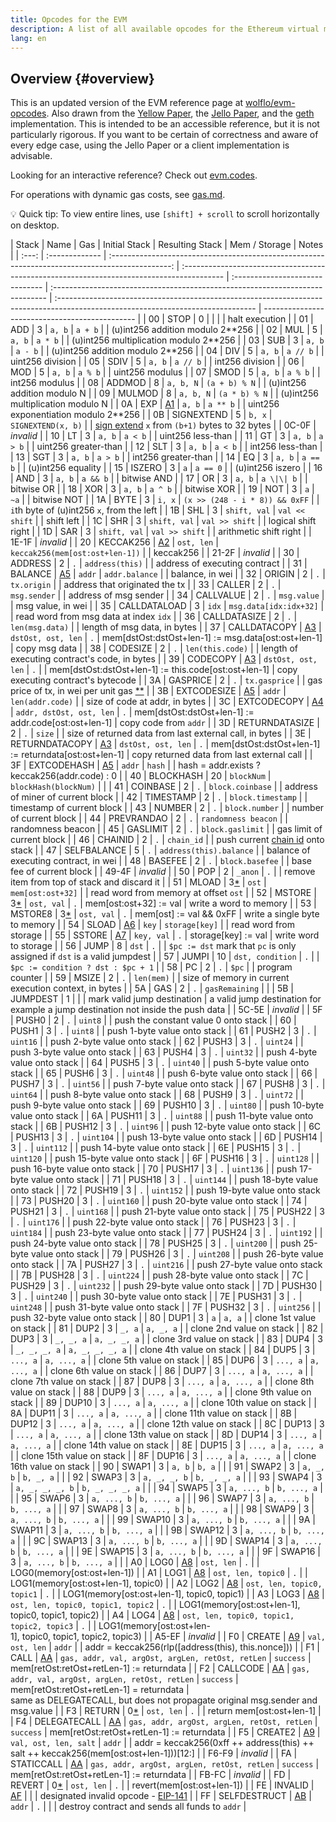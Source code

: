 ```yaml
---
title: Opcodes for the EVM
description: A list of all available opcodes for the Ethereum virtual machine.
lang: en
---
```


## Overview \{#overview}

This is an updated version of the EVM reference page at [wolflo/evm-opcodes](https://github.com/wolflo/evm-opcodes).
Also drawn from the [Yellow Paper](https://ethereum.github.io/yellowpaper/paper.pdf), the [Jello Paper](https://jellopaper.org/evm/), and the [geth](https://github.com/ethereum/go-ethereum) implementation.
This is intended to be an accessible reference, but it is not particularly rigorous.
If you want to be certain of correctness and aware of every edge case, using the Jello Paper or a client implementation is advisable.

Looking for an interactive reference? Check out [evm.codes](https://www.evm.codes/).

For operations with dynamic gas costs, see [gas.md](https://github.com/wolflo/evm-opcodes/blob/main/gas.md).

💡 Quick tip: To view entire lines, use `[shift] + scroll` to scroll horizontally on desktop.

| Stack | Name           |                                               Gas                                               | Initial Stack                                                                             | Resulting Stack                 | Mem / Storage                                                                 | Notes                                                                                                                            |
| :---: | :------------- | :---------------------------------------------------------------------------------------------: | :---------------------------------------------------------------------------------------- | :------------------------------ | :---------------------------------------------------------------------------- | :------------------------------------------------------------------------------------------------------------------------------- | ---------------------------------------------- |
|  00   | STOP           |                                                0                                                |                                                                                           |                                 |                                                                               | halt execution                                                                                                                   |
|  01   | ADD            |                                                3                                                | `a, b`                                                                                    | `a + b`                         |                                                                               | (u)int256 addition modulo 2\*\*256                                                                                               |
|  02   | MUL            |                                                5                                                | `a, b`                                                                                    | `a * b`                         |                                                                               | (u)int256 multiplication modulo 2\*\*256                                                                                         |
|  03   | SUB            |                                                3                                                | `a, b`                                                                                    | `a - b`                         |                                                                               | (u)int256 addition modulo 2\*\*256                                                                                               |
|  04   | DIV            |                                                5                                                | `a, b`                                                                                    | `a // b`                        |                                                                               | uint256 division                                                                                                                 |
|  05   | SDIV           |                                                5                                                | `a, b`                                                                                    | `a // b`                        |                                                                               | int256 division                                                                                                                  |
|  06   | MOD            |                                                5                                                | `a, b`                                                                                    | `a % b`                         |                                                                               | uint256 modulus                                                                                                                  |
|  07   | SMOD           |                                                5                                                | `a, b`                                                                                    | `a % b`                         |                                                                               | int256 modulus                                                                                                                   |
|  08   | ADDMOD         |                                                8                                                | `a, b, N`                                                                                 | `(a + b) % N`                   |                                                                               | (u)int256 addition modulo N                                                                                                      |
|  09   | MULMOD         |                                                8                                                | `a, b, N`                                                                                 | `(a * b) % N`                   |                                                                               | (u)int256 multiplication modulo N                                                                                                |
|  0A   | EXP            |               [A1](https://github.com/wolflo/evm-opcodes/blob/main/gas.md#a1-exp)               | `a, b`                                                                                    | `a ** b`                        |                                                                               | uint256 exponentiation modulo 2\*\*256                                                                                           |
|  0B   | SIGNEXTEND     |                                                5                                                | `b, x`                                                                                    | `SIGNEXTEND(x, b)`              |                                                                               | [sign extend](https://wikipedia.org/wiki/Sign_extension) `x` from `(b+1)` bytes to 32 bytes                                      |
| 0C-0F | _invalid_      |
|  10   | LT             |                                                3                                                | `a, b`                                                                                    | `a < b`                         |                                                                               | uint256 less-than                                                                                                                |
|  11   | GT             |                                                3                                                | `a, b`                                                                                    | `a > b`                         |                                                                               | uint256 greater-than                                                                                                             |
|  12   | SLT            |                                                3                                                | `a, b`                                                                                    | `a < b`                         |                                                                               | int256 less-than                                                                                                                 |
|  13   | SGT            |                                                3                                                | `a, b`                                                                                    | `a > b`                         |                                                                               | int256 greater-than                                                                                                              |
|  14   | EQ             |                                                3                                                | `a, b`                                                                                    | `a == b`                        |                                                                               | (u)int256 equality                                                                                                               |
|  15   | ISZERO         |                                                3                                                | `a`                                                                                       | `a == 0`                        |                                                                               | (u)int256 iszero                                                                                                                 |
|  16   | AND            |                                                3                                                | `a, b`                                                                                    | `a && b`                        |                                                                               | bitwise AND                                                                                                                      |
|  17   | OR             |                                                3                                                | `a, b`                                                                                    | `a \|\| b`                      |                                                                               | bitwise OR                                                                                                                       |
|  18   | XOR            |                                                3                                                | `a, b`                                                                                    | `a ^ b`                         |                                                                               | bitwise XOR                                                                                                                      |
|  19   | NOT            |                                                3                                                | `a`                                                                                       | `~a`                            |                                                                               | bitwise NOT                                                                                                                      |
|  1A   | BYTE           |                                                3                                                | `i, x`                                                                                    | `(x >> (248 - i * 8)) && 0xFF`  |                                                                               | `i`th byte of (u)int256 `x`, from the left                                                                                       |
|  1B   | SHL            |                                                3                                                | `shift, val`                                                                              | `val << shift`                  |                                                                               | shift left                                                                                                                       |
|  1C   | SHR            |                                                3                                                | `shift, val`                                                                              | `val >> shift`                  |                                                                               | logical shift right                                                                                                              |
|  1D   | SAR            |                                                3                                                | `shift, val`                                                                              | `val >> shift`                  |                                                                               | arithmetic shift right                                                                                                           |
| 1E-1F | _invalid_      |
|  20   | KECCAK256      |              [A2](https://github.com/wolflo/evm-opcodes/blob/main/gas.md#a2-sha3)               | `ost, len`                                                                                | `keccak256(mem[ost:ost+len-1])` |                                                                               | keccak256                                                                                                                        |
| 21-2F | _invalid_      |
|  30   | ADDRESS        |                                                2                                                | `.`                                                                                       | `address(this)`                 |                                                                               | address of executing contract                                                                                                    |
|  31   | BALANCE        | [A5](https://github.com/wolflo/evm-opcodes/blob/main/gas.md#a5-balance-extcodesize-extcodehash) | `addr`                                                                                    | `addr.balance`                  |                                                                               | balance, in wei                                                                                                                  |
|  32   | ORIGIN         |                                                2                                                | `.`                                                                                       | `tx.origin`                     |                                                                               | address that originated the tx                                                                                                   |
|  33   | CALLER         |                                                2                                                | `.`                                                                                       | `msg.sender`                    |                                                                               | address of msg sender                                                                                                            |
|  34   | CALLVALUE      |                                                2                                                | `.`                                                                                       | `msg.value`                     |                                                                               | msg value, in wei                                                                                                                |
|  35   | CALLDATALOAD   |                                                3                                                | `idx`                                                                                     | `msg.data[idx:idx+32]`          |                                                                               | read word from msg data at index `idx`                                                                                           |
|  36   | CALLDATASIZE   |                                                2                                                | `.`                                                                                       | `len(msg.data)`                 |                                                                               | length of msg data, in bytes                                                                                                     |
|  37   | CALLDATACOPY   |         [A3](https://github.com/wolflo/evm-opcodes/blob/main/gas.md#a3-copy-operations)         | `dstOst, ost, len`                                                                        | `.`                             | mem[dstOst:dstOst+len-1] := msg.data[ost:ost+len-1]                           | copy msg data                                                                                                                    |
|  38   | CODESIZE       |                                                2                                                | `.`                                                                                       | `len(this.code)`                |                                                                               | length of executing contract's code, in bytes                                                                                    |
|  39   | CODECOPY       |         [A3](https://github.com/wolflo/evm-opcodes/blob/main/gas.md#a3-copy-operations)         | `dstOst, ost, len`                                                                        | `.`                             |                                                                               | mem[dstOst:dstOst+len-1] := this.code[ost:ost+len-1]                                                                             | copy executing contract's bytecode             |
|  3A   | GASPRICE       |                                                2                                                | `.`                                                                                       | `tx.gasprice`                   |                                                                               | gas price of tx, in wei per unit gas [\*\*](https://eips.ethereum.org/EIPS/eip-1559#gasprice)                                    |
|  3B   | EXTCODESIZE    | [A5](https://github.com/wolflo/evm-opcodes/blob/main/gas.md#a5-balance-extcodesize-extcodehash) | `addr`                                                                                    | `len(addr.code)`                |                                                                               | size of code at addr, in bytes                                                                                                   |
|  3C   | EXTCODECOPY    |           [A4](https://github.com/wolflo/evm-opcodes/blob/main/gas.md#a4-extcodecopy)           | `addr, dstOst, ost, len`                                                                  | `.`                             | mem[dstOst:dstOst+len-1] := addr.code[ost:ost+len-1]                          | copy code from `addr`                                                                                                            |
|  3D   | RETURNDATASIZE |                                                2                                                | `.`                                                                                       | `size`                          |                                                                               | size of returned data from last external call, in bytes                                                                          |
|  3E   | RETURNDATACOPY |         [A3](https://github.com/wolflo/evm-opcodes/blob/main/gas.md#a3-copy-operations)         | `dstOst, ost, len`                                                                        | `.`                             | mem[dstOst:dstOst+len-1] := returndata[ost:ost+len-1]                         | copy returned data from last external call                                                                                       |
|  3F   | EXTCODEHASH    | [A5](https://github.com/wolflo/evm-opcodes/blob/main/gas.md#a5-balance-extcodesize-extcodehash) | `addr`                                                                                    | `hash`                          |                                                                               | hash = addr.exists ? keccak256(addr.code) : 0                                                                                    |
|  40   | BLOCKHASH      |                                               20                                                | `blockNum`                                                                                | `blockHash(blockNum)`           |                                                                               |
|  41   | COINBASE       |                                                2                                                | `.`                                                                                       | `block.coinbase`                |                                                                               | address of miner of current block                                                                                                |
|  42   | TIMESTAMP      |                                                2                                                | `.`                                                                                       | `block.timestamp`               |                                                                               | timestamp of current block                                                                                                       |
|  43   | NUMBER         |                                                2                                                | `.`                                                                                       | `block.number`                  |                                                                               | number of current block                                                                                                          |
|  44   | PREVRANDAO     |                                                2                                                | `.`                                                                                       | `randomness beacon`             |                                                                               | randomness beacon                                                                                                                |
|  45   | GASLIMIT       |                                                2                                                | `.`                                                                                       | `block.gaslimit`                |                                                                               | gas limit of current block                                                                                                       |
|  46   | CHAINID        |                                                2                                                | `.`                                                                                       | `chain_id`                      |                                                                               | push current [chain id](https://eips.ethereum.org/EIPS/eip-155) onto stack                                                       |
|  47   | SELFBALANCE    |                                                5                                                | `.`                                                                                       | `address(this).balance`         |                                                                               | balance of executing contract, in wei                                                                                            |
|  48   | BASEFEE        |                                                2                                                | `.`                                                                                       | `block.basefee`                 |                                                                               | base fee of current block                                                                                                        |
| 49-4F | _invalid_      |
|  50   | POP            |                                                2                                                | `_anon`                                                                                   | `.`                             |                                                                               | remove item from top of stack and discard it                                                                                     |
|  51   | MLOAD          |       3[\*](https://github.com/wolflo/evm-opcodes/blob/main/gas.md#a0-1-memory-expansion)       | `ost`                                                                                     | `mem[ost:ost+32]`               |                                                                               | read word from memory at offset `ost`                                                                                            |
|  52   | MSTORE         |       3[\*](https://github.com/wolflo/evm-opcodes/blob/main/gas.md#a0-1-memory-expansion)       | `ost, val`                                                                                | `.`                             | mem[ost:ost+32] := val                                                        | write a word to memory                                                                                                           |
|  53   | MSTORE8        |       3[\*](https://github.com/wolflo/evm-opcodes/blob/main/gas.md#a0-1-memory-expansion)       | `ost, val`                                                                                | `.`                             | mem[ost] := val && 0xFF                                                       | write a single byte to memory                                                                                                    |
|  54   | SLOAD          |              [A6](https://github.com/wolflo/evm-opcodes/blob/main/gas.md#a6-sload)              | `key`                                                                                     | `storage[key]`                  |                                                                               | read word from storage                                                                                                           |
|  55   | SSTORE         |             [A7](https://github.com/wolflo/evm-opcodes/blob/main/gas.md#a7-sstore)              | `key, val`                                                                                | `.`                             | storage[key] := val                                                           | write word to storage                                                                                                            |
|  56   | JUMP           |                                                8                                                | `dst`                                                                                     | `.`                             |                                                                               | `$pc := dst` mark that `pc` is only assigned if `dst` is a valid jumpdest                                                        |
|  57   | JUMPI          |                                               10                                                | `dst, condition`                                                                          | `.`                             |                                                                               | `$pc := condition ? dst : $pc + 1`                                                                                               |
|  58   | PC             |                                                2                                                | `.`                                                                                       | `$pc`                           |                                                                               | program counter                                                                                                                  |
|  59   | MSIZE          |                                                2                                                | `.`                                                                                       | `len(mem)`                      |                                                                               | size of memory in current execution context, in bytes                                                                            |
|  5A   | GAS            |                                                2                                                | `.`                                                                                       | `gasRemaining`                  |                                                                               |
|  5B   | JUMPDEST       |                                                1                                                |                                                                                           |                                 | mark valid jump destination                                                   | a valid jump destination for example a jump destination not inside the push data                                                 |
| 5C-5E | _invalid_      |
|  5F   | PUSH0          |                                                2                                                | `.`                                                                                       | `uint8`                         |                                                                               | push the constant value 0 onto stack                                                                                             |
|  60   | PUSH1          |                                                3                                                | `.`                                                                                       | `uint8`                         |                                                                               | push 1-byte value onto stack                                                                                                     |
|  61   | PUSH2          |                                                3                                                | `.`                                                                                       | `uint16`                        |                                                                               | push 2-byte value onto stack                                                                                                     |
|  62   | PUSH3          |                                                3                                                | `.`                                                                                       | `uint24`                        |                                                                               | push 3-byte value onto stack                                                                                                     |
|  63   | PUSH4          |                                                3                                                | `.`                                                                                       | `uint32`                        |                                                                               | push 4-byte value onto stack                                                                                                     |
|  64   | PUSH5          |                                                3                                                | `.`                                                                                       | `uint40`                        |                                                                               | push 5-byte value onto stack                                                                                                     |
|  65   | PUSH6          |                                                3                                                | `.`                                                                                       | `uint48`                        |                                                                               | push 6-byte value onto stack                                                                                                     |
|  66   | PUSH7          |                                                3                                                | `.`                                                                                       | `uint56`                        |                                                                               | push 7-byte value onto stack                                                                                                     |
|  67   | PUSH8          |                                                3                                                | `.`                                                                                       | `uint64`                        |                                                                               | push 8-byte value onto stack                                                                                                     |
|  68   | PUSH9          |                                                3                                                | `.`                                                                                       | `uint72`                        |                                                                               | push 9-byte value onto stack                                                                                                     |
|  69   | PUSH10         |                                                3                                                | `.`                                                                                       | `uint80`                        |                                                                               | push 10-byte value onto stack                                                                                                    |
|  6A   | PUSH11         |                                                3                                                | `.`                                                                                       | `uint88`                        |                                                                               | push 11-byte value onto stack                                                                                                    |
|  6B   | PUSH12         |                                                3                                                | `.`                                                                                       | `uint96`                        |                                                                               | push 12-byte value onto stack                                                                                                    |
|  6C   | PUSH13         |                                                3                                                | `.`                                                                                       | `uint104`                       |                                                                               | push 13-byte value onto stack                                                                                                    |
|  6D   | PUSH14         |                                                3                                                | `.`                                                                                       | `uint112`                       |                                                                               | push 14-byte value onto stack                                                                                                    |
|  6E   | PUSH15         |                                                3                                                | `.`                                                                                       | `uint120`                       |                                                                               | push 15-byte value onto stack                                                                                                    |
|  6F   | PUSH16         |                                                3                                                | `.`                                                                                       | `uint128`                       |                                                                               | push 16-byte value onto stack                                                                                                    |
|  70   | PUSH17         |                                                3                                                | `.`                                                                                       | `uint136`                       |                                                                               | push 17-byte value onto stack                                                                                                    |
|  71   | PUSH18         |                                                3                                                | `.`                                                                                       | `uint144`                       |                                                                               | push 18-byte value onto stack                                                                                                    |
|  72   | PUSH19         |                                                3                                                | `.`                                                                                       | `uint152`                       |                                                                               | push 19-byte value onto stack                                                                                                    |
|  73   | PUSH20         |                                                3                                                | `.`                                                                                       | `uint160`                       |                                                                               | push 20-byte value onto stack                                                                                                    |
|  74   | PUSH21         |                                                3                                                | `.`                                                                                       | `uint168`                       |                                                                               | push 21-byte value onto stack                                                                                                    |
|  75   | PUSH22         |                                                3                                                | `.`                                                                                       | `uint176`                       |                                                                               | push 22-byte value onto stack                                                                                                    |
|  76   | PUSH23         |                                                3                                                | `.`                                                                                       | `uint184`                       |                                                                               | push 23-byte value onto stack                                                                                                    |
|  77   | PUSH24         |                                                3                                                | `.`                                                                                       | `uint192`                       |                                                                               | push 24-byte value onto stack                                                                                                    |
|  78   | PUSH25         |                                                3                                                | `.`                                                                                       | `uint200`                       |                                                                               | push 25-byte value onto stack                                                                                                    |
|  79   | PUSH26         |                                                3                                                | `.`                                                                                       | `uint208`                       |                                                                               | push 26-byte value onto stack                                                                                                    |
|  7A   | PUSH27         |                                                3                                                | `.`                                                                                       | `uint216`                       |                                                                               | push 27-byte value onto stack                                                                                                    |
|  7B   | PUSH28         |                                                3                                                | `.`                                                                                       | `uint224`                       |                                                                               | push 28-byte value onto stack                                                                                                    |
|  7C   | PUSH29         |                                                3                                                | `.`                                                                                       | `uint232`                       |                                                                               | push 29-byte value onto stack                                                                                                    |
|  7D   | PUSH30         |                                                3                                                | `.`                                                                                       | `uint240`                       |                                                                               | push 30-byte value onto stack                                                                                                    |
|  7E   | PUSH31         |                                                3                                                | `.`                                                                                       | `uint248`                       |                                                                               | push 31-byte value onto stack                                                                                                    |
|  7F   | PUSH32         |                                                3                                                | `.`                                                                                       | `uint256`                       |                                                                               | push 32-byte value onto stack                                                                                                    |
|  80   | DUP1           |                                                3                                                | `a`                                                                                       | `a, a`                          |                                                                               | clone 1st value on stack                                                                                                         |
|  81   | DUP2           |                                                3                                                | `_, a`                                                                                    | `a, _, a`                       |                                                                               | clone 2nd value on stack                                                                                                         |
|  82   | DUP3           |                                                3                                                | `_, _, a`                                                                                 | `a, _, _, a`                    |                                                                               | clone 3rd value on stack                                                                                                         |
|  83   | DUP4           |                                                3                                                | `_, _, _, a`                                                                              | `a, _, _, _, a`                 |                                                                               | clone 4th value on stack                                                                                                         |
|  84   | DUP5           |                                                3                                                | `..., a`                                                                                  | `a, ..., a`                     |                                                                               | clone 5th value on stack                                                                                                         |
|  85   | DUP6           |                                                3                                                | `..., a`                                                                                  | `a, ..., a`                     |                                                                               | clone 6th value on stack                                                                                                         |
|  86   | DUP7           |                                                3                                                | `..., a`                                                                                  | `a, ..., a`                     |                                                                               | clone 7th value on stack                                                                                                         |
|  87   | DUP8           |                                                3                                                | `..., a`                                                                                  | `a, ..., a`                     |                                                                               | clone 8th value on stack                                                                                                         |
|  88   | DUP9           |                                                3                                                | `..., a`                                                                                  | `a, ..., a`                     |                                                                               | clone 9th value on stack                                                                                                         |
|  89   | DUP10          |                                                3                                                | `..., a`                                                                                  | `a, ..., a`                     |                                                                               | clone 10th value on stack                                                                                                        |
|  8A   | DUP11          |                                                3                                                | `..., a`                                                                                  | `a, ..., a`                     |                                                                               | clone 11th value on stack                                                                                                        |
|  8B   | DUP12          |                                                3                                                | `..., a`                                                                                  | `a, ..., a`                     |                                                                               | clone 12th value on stack                                                                                                        |
|  8C   | DUP13          |                                                3                                                | `..., a`                                                                                  | `a, ..., a`                     |                                                                               | clone 13th value on stack                                                                                                        |
|  8D   | DUP14          |                                                3                                                | `..., a`                                                                                  | `a, ..., a`                     |                                                                               | clone 14th value on stack                                                                                                        |
|  8E   | DUP15          |                                                3                                                | `..., a`                                                                                  | `a, ..., a`                     |                                                                               | clone 15th value on stack                                                                                                        |
|  8F   | DUP16          |                                                3                                                | `..., a`                                                                                  | `a, ..., a`                     |                                                                               | clone 16th value on stack                                                                                                        |
|  90   | SWAP1          |                                                3                                                | `a, b`                                                                                    | `b, a`                          |                                                                               |
|  91   | SWAP2          |                                                3                                                | `a, _, b`                                                                                 | `b, _, a`                       |                                                                               |
|  92   | SWAP3          |                                                3                                                | `a, _, _, b`                                                                              | `b, _, _, a`                    |                                                                               |
|  93   | SWAP4          |                                                3                                                | `a, _, _, _, b`                                                                           | `b, _, _, _, a`                 |                                                                               |
|  94   | SWAP5          |                                                3                                                | `a, ..., b`                                                                               | `b, ..., a`                     |                                                                               |
|  95   | SWAP6          |                                                3                                                | `a, ..., b`                                                                               | `b, ..., a`                     |                                                                               |
|  96   | SWAP7          |                                                3                                                | `a, ..., b`                                                                               | `b, ..., a`                     |                                                                               |
|  97   | SWAP8          |                                                3                                                | `a, ..., b`                                                                               | `b, ..., a`                     |                                                                               |
|  98   | SWAP9          |                                                3                                                | `a, ..., b`                                                                               | `b, ..., a`                     |                                                                               |
|  99   | SWAP10         |                                                3                                                | `a, ..., b`                                                                               | `b, ..., a`                     |                                                                               |
|  9A   | SWAP11         |                                                3                                                | `a, ..., b`                                                                               | `b, ..., a`                     |                                                                               |
|  9B   | SWAP12         |                                                3                                                | `a, ..., b`                                                                               | `b, ..., a`                     |                                                                               |
|  9C   | SWAP13         |                                                3                                                | `a, ..., b`                                                                               | `b, ..., a`                     |                                                                               |
|  9D   | SWAP14         |                                                3                                                | `a, ..., b`                                                                               | `b, ..., a`                     |                                                                               |
|  9E   | SWAP15         |                                                3                                                | `a, ..., b`                                                                               | `b, ..., a`                     |                                                                               |
|  9F   | SWAP16         |                                                3                                                | `a, ..., b`                                                                               | `b, ..., a`                     |                                                                               |
|  A0   | LOG0           |         [A8](https://github.com/wolflo/evm-opcodes/blob/main/gas.md#a8-log-operations)          | `ost, len`                                                                                | `.`                             |                                                                               | LOG0(memory[ost:ost+len-1])                                                                                                      |
|  A1   | LOG1           |         [A8](https://github.com/wolflo/evm-opcodes/blob/main/gas.md#a8-log-operations)          | `ost, len, topic0`                                                                        | `.`                             |                                                                               | LOG1(memory[ost:ost+len-1], topic0)                                                                                              |
|  A2   | LOG2           |         [A8](https://github.com/wolflo/evm-opcodes/blob/main/gas.md#a8-log-operations)          | `ost, len, topic0, topic1`                                                                | `.`                             |                                                                               | LOG1(memory[ost:ost+len-1], topic0, topic1)                                                                                      |
|  A3   | LOG3           |         [A8](https://github.com/wolflo/evm-opcodes/blob/main/gas.md#a8-log-operations)          | `ost, len, topic0, topic1, topic2`                                                        | `.`                             |                                                                               | LOG1(memory[ost:ost+len-1], topic0, topic1, topic2)                                                                              |
|  A4   | LOG4           |         [A8](https://github.com/wolflo/evm-opcodes/blob/main/gas.md#a8-log-operations)          | `ost, len, topic0, topic1, topic2, topic3`                                                | `.`                             |                                                                               | LOG1(memory[ost:ost+len-1],&#160;topic0,&#160;topic1,&#160;topic2,&#160;topic3)                                                  |
| A5-EF | _invalid_      |
|  F0   | CREATE         |        [A9](https://github.com/wolflo/evm-opcodes/blob/main/gas.md#a9-create-operations)        | `val, ost, len`                                                                           | `addr`                          |                                                                               | addr = keccak256(rlp([address(this), this.nonce]))                                                                               |
|  F1   | CALL           |         [AA](https://github.com/wolflo/evm-opcodes/blob/main/gas.md#aa-call-operations)         | <code>gas,&#160;addr,&#160;val,&#160;argOst,&#160;argLen,&#160;retOst,&#160;retLen</code> | `success`                       | mem[retOst:retOst+retLen-1] := returndata                                     |
|  F2   | CALLCODE       |         [AA](https://github.com/wolflo/evm-opcodes/blob/main/gas.md#aa-call-operations)         | `gas, addr, val, argOst, argLen, retOst, retLen`                                          | `success`                       | mem[retOst:retOst+retLen-1]&#160;=&#160;returndata                            | same&#160;as&#160;DELEGATECALL,&#160;but&#160;does&#160;not&#160;propagate&#160;original&#160;msg.sender&#160;and&#160;msg.value |
|  F3   | RETURN         |       0[\*](https://github.com/wolflo/evm-opcodes/blob/main/gas.md#a0-1-memory-expansion)       | `ost, len`                                                                                | `.`                             |                                                                               | return mem[ost:ost+len-1]                                                                                                        |
|  F4   | DELEGATECALL   |         [AA](https://github.com/wolflo/evm-opcodes/blob/main/gas.md#aa-call-operations)         | `gas, addr, argOst, argLen, retOst, retLen`                                               | `success`                       | mem[retOst:retOst+retLen-1] := returndata                                     |
|  F5   | CREATE2        |        [A9](https://github.com/wolflo/evm-opcodes/blob/main/gas.md#a9-create-operations)        | `val, ost, len, salt`                                                                     | `addr`                          |                                                                               | addr = keccak256(0xff ++ address(this) ++ salt ++ keccak256(mem[ost:ost+len-1]))[12:]                                            |
| F6-F9 | _invalid_      |
|  FA   | STATICCALL     |         [AA](https://github.com/wolflo/evm-opcodes/blob/main/gas.md#aa-call-operations)         | `gas, addr, argOst, argLen, retOst, retLen`                                               | `success`                       | mem[retOst:retOst+retLen-1] := returndata                                     |
| FB-FC | _invalid_      |
|  FD   | REVERT         |       0[\*](https://github.com/wolflo/evm-opcodes/blob/main/gas.md#a0-1-memory-expansion)       | `ost, len`                                                                                | `.`                             |                                                                               | revert(mem[ost:ost+len-1])                                                                                                       |
|  FE   | INVALID        |             [AF](https://github.com/wolflo/evm-opcodes/blob/main/gas.md#af-invalid)             |                                                                                           |                                 | designated invalid opcode - [EIP-141](https://eips.ethereum.org/EIPS/eip-141) |
|  FF   | SELFDESTRUCT   |          [AB](https://github.com/wolflo/evm-opcodes/blob/main/gas.md#ab-selfdestruct)           | `addr`                                                                                    | `.`                             |                                                                               |                                                                                                                                  | destroy contract and sends all funds to `addr` |
